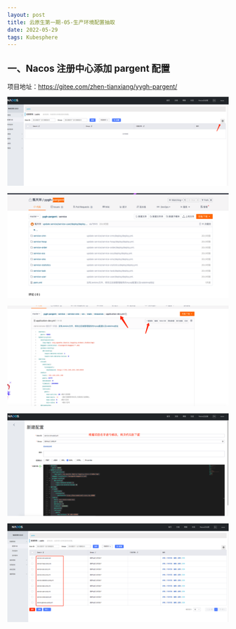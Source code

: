 ```yaml
---
layout: post
title: 云原生第一期-05-生产环境配置抽取
date: 2022-05-29
tags: Kubesphere
---
```


## 一、Nacos 注册中心添加 pargent 配置

项目地址：https://gitee.com/zhen-tianxiang/yygh-pargent/

![](/images/posts/Kubesphere/云原生第一期-05-生产环境配置抽取/1.png)

![2](/images/posts/Kubesphere/云原生第一期-05-生产环境配置抽取/2.png)

![2](/images/posts/Kubesphere/云原生第一期-05-生产环境配置抽取/3.png)

![](/images/posts/Kubesphere/云原生第一期-05-生产环境配置抽取/4.png)

![](/images/posts/Kubesphere/云原生第一期-05-生产环境配置抽取/5.png)
